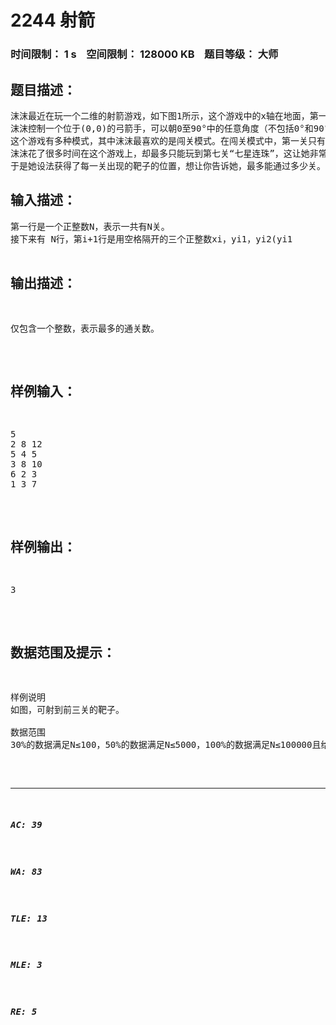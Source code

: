 # 2244 射箭   
### 时间限制： 1 s&nbsp;&nbsp;&nbsp;&nbsp;空间限制： 128000 KB&nbsp;&nbsp;&nbsp;&nbsp;题目等级： 大师  
## 题目描述：  

<pre>
沫沫最近在玩一个二维的射箭游戏，如下图1所示，这个游戏中的x轴在地面，第一象限中有一些竖直线段作为靶子，任意两个靶子都没有公共部分，也不会接触坐标轴。
沫沫控制一个位于(0,0)的弓箭手，可以朝0至90°中的任意角度（不包括0°和90°），以任意大小的力量射出带有穿透能力的光之箭。由于游戏中没有空气阻力，并且光之箭没有箭身，箭的轨迹会是一条标准的抛物线，被轨迹穿过的所有靶子都认为被沫沫射中了，包括那些只有端点被射中的靶子。
这个游戏有多种模式，其中沫沫最喜欢的是闯关模式。在闯关模式中，第一关只有一个靶子，射中这个靶子即可进入第二关，这时在第一关的基础上会出现另外一个靶子，若能够一箭双雕射中这两个靶子便可进入第三关，这时会出现第三个靶子。依此类推，每过一关都会新出现一个靶子，在第K关必须一箭射中前K关出现的所有K个靶子才能进入第K+1关，否则游戏结束。
沫沫花了很多时间在这个游戏上，却最多只能玩到第七关“七星连珠”，这让她非常困惑。
于是她设法获得了每一关出现的靶子的位置，想让你告诉她，最多能通过多少关。 
</pre>
  
  
## 输入描述：  

<pre>
第一行是一个正整数N，表示一共有N关。
接下来有 N行，第i+1行是用空格隔开的三个正整数xi，yi1，yi2(yi1<yi2)，表示第i关出现的靶子的横坐标是xi，纵坐标的范围是从yi1到yi2。 
</pre>
  
  
## 输出描述：  

<pre>
仅包含一个整数，表示最多的通关数。
</pre>
  
  
## 样例输入：  

<pre>
5  
2 8 12  
5 4 5  
3 8 10  
6 2 3  
1 3 7
</pre>
  
  
## 样例输出：  

<pre>
3
</pre>
  
  
## 数据范围及提示：  

<pre>
样例说明
如图，可射到前三关的靶子。

数据范围
30%的数据满足N≤100，50%的数据满足N≤5000，100%的数据满足N≤100000且给出的所有坐标不超过109。
</pre>
  
  
***  

##### AC: 39  
##### WA: 83  
##### TLE: 13  
##### MLE: 3  
##### RE: 5  
